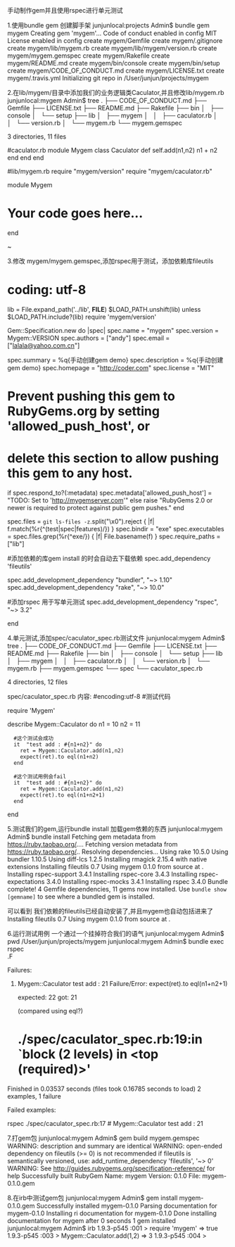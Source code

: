 手动制作gem并且使用rspec进行单元测试

1.使用bundle gem 创建脚手架
junjunlocal:projects Admin$ bundle gem mygem
Creating gem 'mygem'...
Code of conduct enabled in config
MIT License enabled in config
      create  mygem/Gemfile
      create  mygem/.gitignore
      create  mygem/lib/mygem.rb
      create  mygem/lib/mygem/version.rb
      create  mygem/mygem.gemspec
      create  mygem/Rakefile
      create  mygem/README.md
      create  mygem/bin/console
      create  mygem/bin/setup
      create  mygem/CODE_OF_CONDUCT.md
      create  mygem/LICENSE.txt
      create  mygem/.travis.yml
Initializing git repo in /User/junjun/projects/mygem

2.在lib/mygem/目录中添加我们的业务逻辑类Caculator,并且修改lib/mygem.rb
junjunlocal:mygem Admin$ tree 
.
├── CODE_OF_CONDUCT.md
├── Gemfile
├── LICENSE.txt
├── README.md
├── Rakefile
├── bin
│   ├── console
│   └── setup
├── lib
│   ├── mygem
│   │   ├── caculator.rb
│   │   └── version.rb
│   └── mygem.rb
└── mygem.gemspec

3 directories, 11 files

#caculator.rb
module Mygem
 class Caculator
    def self.add(n1,n2)
       n1 + n2
    end
 end
end

#lib/mygem.rb
require "mygem/version"
require "mygem/caculator.rb"

module Mygem
  # Your code goes here...
end

~        

3.修改 mygem/mygem.gemspec,添加rspec用于测试，添加依赖库fileutils
# coding: utf-8
lib = File.expand_path('../lib', __FILE__)
$LOAD_PATH.unshift(lib) unless $LOAD_PATH.include?(lib)
require 'mygem/version'

Gem::Specification.new do |spec|
  spec.name          = "mygem"
  spec.version       = Mygem::VERSION
  spec.authors       = ["andy"]
  spec.email         = ["lalala@yahoo.com.cn"]

  spec.summary       = %q{手动创建gem demo}
  spec.description   = %q{手动创建gem demo}
  spec.homepage      = "http://coder.com"
  spec.license       = "MIT"

  # Prevent pushing this gem to RubyGems.org by setting 'allowed_push_host', or
  # delete this section to allow pushing this gem to any host.
  if spec.respond_to?(:metadata)
    spec.metadata['allowed_push_host'] = "TODO: Set to 'http://mygemserver.com'"
  else
    raise "RubyGems 2.0 or newer is required to protect against public gem pushes."
  end

  spec.files         = `git ls-files -z`.split("\x0").reject { |f| f.match(%r{^(test|spec|features)/}) }
  spec.bindir        = "exe"
  spec.executables   = spec.files.grep(%r{^exe/}) { |f| File.basename(f) }
  spec.require_paths = ["lib"]

  #添加依赖的库gem install 的时会自动去下载依赖 
  spec.add_dependency 'fileutils'

  spec.add_development_dependency "bundler", "~> 1.10"
  spec.add_development_dependency "rake", "~> 10.0"
  
  #添加rspec 用于写单元测试 
  spec.add_development_dependency "rspec", "~> 3.2"
  
end

4.单元测试,添加spec/caculator_spec.rb测试文件
junjunlocal:mygem Admin$ tree
.
├── CODE_OF_CONDUCT.md
├── Gemfile
├── LICENSE.txt
├── README.md
├── Rakefile
├── bin
│   ├── console
│   └── setup
├── lib
│   ├── mygem
│   │   ├── caculator.rb
│   │   └── version.rb
│   └── mygem.rb
├── mygem.gemspec
└── spec
    └── caculator_spec.rb

4 directories, 12 files


spec/caculator_spec.rb 内容:
#encoding:utf-8
#测试代码

require 'Mygem'

describe Mygem::Caculator do
      n1 = 10
      n2 = 11

      #这个测试会成功
      it  "test add : #{n1+n2}" do
        ret = Mygem::Caculator.add(n1,n2)
        expect(ret).to eql(n1+n2)
      end

      #这个测试用例会fail
      it  "test add : #{n1+n2}" do
        ret = Mygem::Caculator.add(n1,n2)
        expect(ret).to eql(n1+n2+1)
      end
end

5.测试我们的gem,运行bundle install 加载gem依赖的东西
junjunlocal:mygem Admin$ bundle install
Fetching gem metadata from https://ruby.taobao.org/....
Fetching version metadata from https://ruby.taobao.org/..
Resolving dependencies...
Using rake 10.5.0
Using bundler 1.10.5
Using diff-lcs 1.2.5
Installing rmagick 2.15.4 with native extensions
Installing fileutils 0.7
Using mygem 0.1.0 from source at .
Installing rspec-support 3.4.1
Installing rspec-core 3.4.3
Installing rspec-expectations 3.4.0
Installing rspec-mocks 3.4.1
Installing rspec 3.4.0
Bundle complete! 4 Gemfile dependencies, 11 gems now installed.
Use `bundle show [gemname]` to see where a bundled gem is installed.

可以看到 我们依赖的fileutils已经自动安装了,并且mygem也自动包括进来了
 Installing fileutils 0.7
 Using mygem 0.1.0 from source at .


6.运行测试用例 一个通过一个挂掉符合我们的语气
junjunlocal:mygem Admin$ pwd
/User/junjun/projects/mygem
junjunlocal:mygem Admin$ bundle exec rspec  
.F

Failures:

  1) Mygem::Caculator test add : 21
     Failure/Error: expect(ret).to eql(n1+n2+1)

       expected: 22
            got: 21

       (compared using eql?)
     # ./spec/caculator_spec.rb:19:in `block (2 levels) in <top (required)>'

Finished in 0.03537 seconds (files took 0.16785 seconds to load)
2 examples, 1 failure

Failed examples:

rspec ./spec/caculator_spec.rb:17 # Mygem::Caculator test add : 21


7.打gem包
junjunlocal:mygem Admin$ gem build mygem.gemspec 
WARNING:  description and summary are identical
WARNING:  open-ended dependency on fileutils (>= 0) is not recommended
  if fileutils is semantically versioned, use:
    add_runtime_dependency 'fileutils', '~> 0'
WARNING:  See http://guides.rubygems.org/specification-reference/ for help
  Successfully built RubyGem
  Name: mygem
  Version: 0.1.0
  File: mygem-0.1.0.gem

8.在irb中测试gem包
junjunlocal:mygem Admin$ gem install mygem-0.1.0.gem 
Successfully installed mygem-0.1.0
Parsing documentation for mygem-0.1.0
Installing ri documentation for mygem-0.1.0
Done installing documentation for mygem after 0 seconds
1 gem installed
junjunlocal:mygem Admin$ irb 
1.9.3-p545 :001 > require 'mygem'
 => true 
1.9.3-p545 :003 > Mygem::Caculator.add(1,2)
 => 3 
1.9.3-p545 :004 > 













